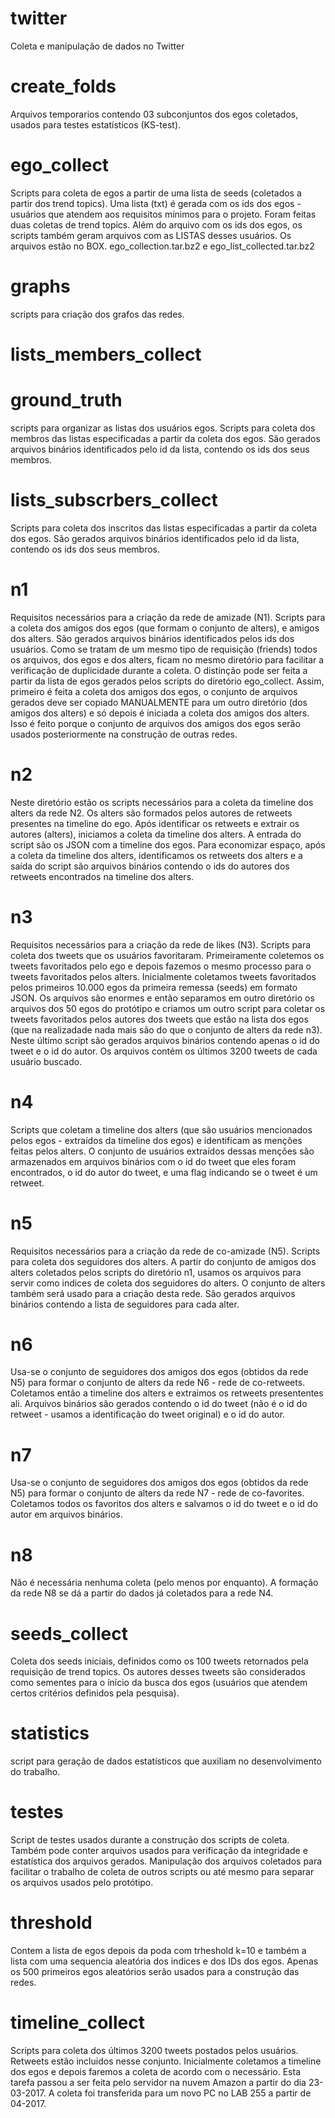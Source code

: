 # twitter
Coleta e manipulação de dados no Twitter
# create_folds
Arquivos temporarios contendo 03 subconjuntos dos egos coletados, usados para testes estatísticos (KS-test).

# ego_collect
Scripts para coleta de egos a partir de uma lista de seeds (coletados a partir dos trend topics). Uma lista (txt) é gerada com os ids dos egos - usuários que atendem aos requisitos mínimos para o projeto. Foram feitas duas coletas de trend topics. Além do arquivo com os ids dos egos, os scripts também geram arquivos com as LISTAS desses usuários. Os arquivos estão no BOX. ego_collection.tar.bz2 e ego_list_collected.tar.bz2
# graphs
scripts para criação dos grafos das redes.
# lists_members_collect
# ground_truth
scripts para organizar as listas dos usuários egos. 
Scripts para coleta dos membros das listas especificadas a partir da coleta dos egos. São gerados arquivos binários identificados pelo id da lista, contendo os ids dos seus membros.
# lists_subscrbers_collect
Scripts para coleta dos inscritos das listas especificadas a partir da coleta dos egos. São gerados arquivos binários identificados pelo id da lista, contendo os ids dos seus membros.
# n1
Requisitos necessários para a criação da rede de amizade (N1). Scripts para a coleta dos amigos dos egos (que formam o conjunto de alters), e amigos dos alters. São gerados arquivos binários identificados pelos ids dos usuários. Como se tratam de um mesmo tipo de requisição (friends) todos os arquivos, dos egos e dos alters, ficam no mesmo diretório para facilitar a verificação de duplicidade durante a coleta. O distinção pode ser feita a partir da lista de egos gerados pelos scripts do diretório ego_collect. Assim, primeiro é feita a coleta dos amigos dos egos, o conjunto de arquivos gerados deve ser copiado MANUALMENTE para um outro diretório (dos amigos dos alters) e só depois é iniciada a coleta dos amigos dos alters. Isso é feito porque o conjunto de arquivos dos amigos dos egos serão usados posteriormente na construção de outras redes.
# n2
Neste diretório estão os scripts necessários para a coleta da timeline dos alters da rede N2. Os alters são formados pelos autores de retweets presentes na timeline do ego. Após identificar os retweets e extrair os autores (alters), iniciamos a coleta da timeline dos alters. A entrada do script são os JSON com a timeline dos egos. Para economizar espaço, após a coleta da timeline dos alters, identificamos os retweets dos alters e a saída do script são arquivos binários contendo o ids do autores dos retweets encontrados na timeline dos alters.
# n3
Requisitos necessários para a criação da rede de likes (N3). Scripts para coleta dos tweets que os usuários favoritaram. Primeiramente coletemos os tweets favoritados pelo ego e depois fazemos o mesmo processo para o tweets favoritados pelos alters. Inicialmente coletamos tweets favoritados pelos primeiros 10.000 egos da primeira remessa (seeds) em formato JSON. Os arquivos são enormes e então separamos em outro diretório os arquivos dos 50 egos do protótipo e criamos um outro script para coletar os tweets favoritados pelos autores dos tweets que estão na lista dos egos (que na realizadade nada mais são do que o conjunto de alters da rede n3). Neste último script são gerados arquivos binários contendo apenas o id do tweet e o id do autor. Os arquivos contém os últimos 3200 tweets de cada usuário buscado.
# n4
Scripts que coletam a timeline dos alters (que são usuários mencionados pelos egos - extraídos da timeline dos egos) e identificam as menções feitas pelos alters. O conjunto de usuários extraídos dessas menções são armazenados em arquivos binários com o id do tweet que eles foram encontrados, o id do autor do tweet, e uma flag indicando se o tweet é um retweet.
# n5
Requisitos necessários para a criação da rede de co-amizade (N5). Scripts para coleta dos seguidores dos alters. A partir do conjunto de amigos dos alters coletados pelos scripts do diretório n1, usamos os arquivos para servir como indices de coleta dos seguidores do alters. O conjunto de alters também será usado para a criação desta rede. São gerados arquivos binários contendo a lista de seguidores para cada alter.
# n6
Usa-se o conjunto de seguidores dos amigos dos egos (obtidos da rede N5) para formar o conjunto de alters da rede N6 - rede de co-retweets. Coletamos então a timeline dos alters e extraimos os retweets presententes ali. Arquivos binários são gerados contendo o id do tweet (não é o id do retweet - usamos a identificação do tweet original) e o id do autor. 
# n7
Usa-se o conjunto de seguidores dos amigos dos egos (obtidos da rede N5) para formar o conjunto de alters da rede N7 - rede de co-favorites. Coletamos todos os favoritos dos alters e salvamos o id do tweet e o id do autor em arquivos binários.
# n8
Não é necessária nenhuma coleta (pelo menos por enquanto). A formação da rede N8 se dá a partir do dados já coletados para a rede N4.
# seeds_collect
Coleta dos seeds iniciais, definidos como os 100 tweets retornados pela requisição de trend topics. Os autores desses tweets são considerados como sementes para o ínício da busca dos egos (usuários que atendem certos critérios definidos pela pesquisa).

# statistics
script para geração de dados estatísticos que auxiliam no desenvolvimento do trabalho. 
# testes
Script de testes usados durante a construção dos scripts de coleta. Também pode conter arquivos usados para verificação da integridade e estatística dos arquivos gerados. Manipulação dos arquivos coletados para facilitar o trabalho de coleta de outros scripts ou até mesmo para separar os arquivos usados pelo protótipo.
# threshold
Contem a lista de egos depois da poda com trheshold k=10 e também a lista com uma sequencia aleatória dos indices e dos IDs dos egos. Apenas os 500 primeiros egos aleatórios serão usados para a construção das redes.
# timeline_collect
Scripts para coleta dos últimos 3200 tweets postados pelos usuários. Retweets estão incluidos nesse conjunto. Inicialmente coletamos a timeline dos egos e depois faremos a coleta de acordo com o necessário. Esta tarefa passou a ser feita pelo servidor na nuvem Amazon a partir do dia 23-03-2017. A coleta foi transferida para um novo PC no LAB 255 a partir de 04-2017.
